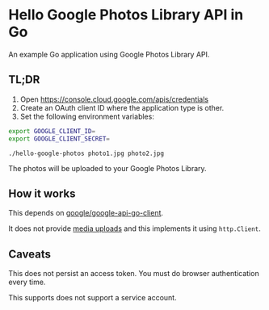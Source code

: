 # Hello Google Photos Library API in Go

An example Go application using Google Photos Library API.

## TL;DR

1. Open https://console.cloud.google.com/apis/credentials
2. Create an OAuth client ID where the application type is other.
3. Set the following environment variables:

```sh
export GOOGLE_CLIENT_ID=
export GOOGLE_CLIENT_SECRET=
```

```
./hello-google-photos photo1.jpg photo2.jpg
```

The photos will be uploaded to your Google Photos Library.

## How it works

This depends on [google/google-api-go-client](https://github.com/google/google-api-go-client).

It does not provide [media uploads](https://developers.google.com/photos/library/guides/upload-media#uploading-bytes) and this implements it using `http.Client`.

## Caveats

This does not persist an access token.
You must do browser authentication every time.

This supports does not support a service account.
